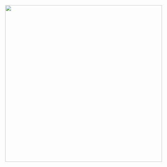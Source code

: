 
<img src="https://media.tenor.com/uI-TiNZoKnAAAAAi/pepe-laugh-pepe.gif" align="center" width=500 >

